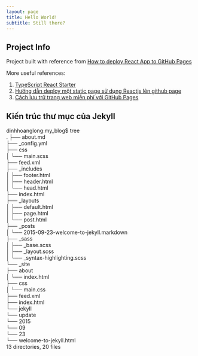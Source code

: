 ```yaml
---
layout: page
title: Hello World!
subtitle: Still there?
---
```


## Project Info

Project built with reference from [How to deploy React App to GitHub Pages](https://dev.to/yuribenjamin/how-to-deploy-react-app-in-github-pages-2a1f)

More useful references:
1. [TypeScript React Starter](https://github.com/Microsoft/TypeScript-React-Starter)
2. [Hướng dẫn deploy một static page sử dụng Reactjs lên github page](https://viblo.asia/p/huong-dan-deploy-mot-static-page-su-dung-reactjs-len-github-page-63vKjGJNZ2R)
3. [Cách lưu trữ trang web miễn phí với GitHub Pages](https://quantrimang.com/cach-luu-tru-trang-web-mien-phi-voi-github-pages-167213)

## Kiến trúc thư mục của Jekyll

dinhhoanglong:my_blog$ tree  
	.
	├── about.md  
	├── _config.yml  
	├── css  
	│   └── main.scss  
	├── feed.xml  
	├── _includes  
	│   ├── footer.html  
	│   ├── header.html  
	│   └── head.html  
	├── index.html  
	├── _layouts  
	│   ├── default.html  
	│   ├── page.html  
	│   └── post.html  
	├── _posts  
	│   └── 2015-09-23-welcome-to-jekyll.markdown  
	├── _sass  
	│   ├── _base.scss  
	│   ├── _layout.scss  
	│   └── _syntax-highlighting.scss  
	└── _site  
	    ├── about  
	    │   └── index.html  
	    ├── css  
	    │   └── main.css  
	    ├── feed.xml  
	    ├── index.html  
	    └── jekyll  
	        └── update  
	            └── 2015  
	                └── 09  
	                    └── 23  
	                        └── welcome-to-jekyll.html  
	13 directories, 20 files